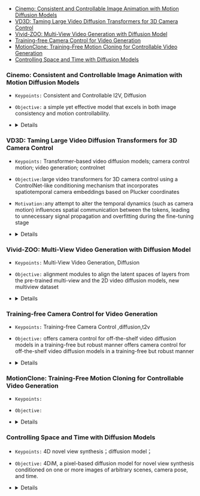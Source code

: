 - [Cinemo: Consistent and Controllable Image Animation with Motion Diffusion Models](#cinemo-consistent-and-controllable-image-animation-with-motion-diffusion-models)
- [VD3D: Taming Large Video Diffusion Transformers for 3D Camera Control](#vd3d-taming-large-video-diffusion-transformers-for-3d-camera-control)
- [Vivid-ZOO: Multi-View Video Generation with Diffusion Model](#vivid-zoo-multi-view-video-generation-with-diffusion-model)
- [Training-free Camera Control for Video Generation](#training-free-camera-control-for-video-generation)
- [MotionClone: Training-Free Motion Cloning for Controllable Video Generation](#motionclone-training-free-motion-cloning-for-controllable-video-generation)
- [Controlling Space and Time with Diffusion Models](#controlling-space-and-time-with-diffusion-models)

 


### Cinemo: Consistent and Controllable Image Animation with Motion Diffusion Models
- `Keypoints:` Consistent and Controllable I2V, Diffusion
- `Objective:` a simple yet effective model that excels in both image consistency and motion controllability.
-   <details>
    <summary>Details</summary>

    `Method:`
    - a.Motion residuals learning(flexibly respond to textual prompts)
    - Train Input = concat(ImageCond, FrameResidual+Noise+ImageCond)
    - Infer Input = concat(ImageCond, (PredictedFrameResidual)_(t-1)+ImageCond)
    - b.Motion intensity controllability: use S(video)=Average SSIM between frames as a condition
    - c.DCT-based noise refinement: Use Discrete Cosine Transformation (DCT) to combine high freq components of noise and low freq components of image as refined noise for denoising process
</details>


### VD3D: Taming Large Video Diffusion Transformers for 3D Camera Control
- `Keypoints:`  Transformer-based video diffusion models; camera control motion; video generation; controlnet
- `Objective:`large video transformers for 3D camera control using a ControlNet-like conditioning mechanism that incorporates spatiotemporal camera embeddings based on Plucker coordinates
- `Motivation:`any attempt to alter the temporal dynamics (such as camera motion) influences spatial communication between the tokens, leading to unnecessary signal propagation and overfitting during the fine-tuning stage



-   <details>
    <summary>Details</summary>

    - `Method:`

    based on SnapVideo: 
    video_patch-->conditioned with camera plucker-->CrossAttn with textcond-->FIT Block-->new latent-->denoise-->output:pixel_level_video

    conditioned with camera plucker: similar to controlNet
      <img width="508" alt="qsvX_03PkE78KOQ17PWzh6B-eVY9b4GBR1-wTFtPBE4" src="https://github.com/user-attachments/assets/18806876-2b19-4d3d-9896-26f82426d57d">
</details>

### Vivid-ZOO: Multi-View Video Generation with Diffusion Model
- `Keypoints:` Multi-View Video Generation, Diffusion
- `Objective:` alignment modules to align the latent spaces of layers from the pre-trained multi-view and the 2D video diffusion models, new multiview dataset
-   <details>
    <summary>Details</summary>

    `Method:`
    - model:noise(bs,view_num,frame,c,h,w)—>pretrained multiview image diffusion layer—>3d-2d MLP(resblock)—>pretrained video diffusion layer—>2d-3d MLP(resblock)—>…
    - <img src="https://github.com/user-attachments/assets/9884b68f-a41b-4fc7-96e1-3ea51a13ab57">
    - <img src="https://github.com/user-attachments/assets/91e5c4f4-f001-469f-aae7-deb3e315b452">


</details>


### Training-free Camera Control for Video Generation
- `Keypoints:` Training-free Camera Control ,diffusion,t2v
- `Objective:` offers camera control for off-the-shelf video diffusion models in a training-free but robust manner offers camera control for off-the-shelf video diffusion models in a training-free but robust manner
-   <details>
    <summary>Details</summary>

    `Method:`
    - stage1: image -> point cloud -> images of new camera positions (still low quality)
    - stage2: images of new camera positions —diffusion—> noised images —denoise—>  high quality video
    - <img src="https://github.com/user-attachments/assets/e0cc0052-3960-49d3-b9b7-81bbf7ff83c2">

</details>


### MotionClone: Training-Free Motion Cloning for Controllable Video Generation
- `Keypoints:`
- `Objective:`
-   <details>
    <summary>Details</summary>

    - `Method:`
</details>


### Controlling Space and Time with Diffusion Models
- `Keypoints:` 4D novel view synthesis；diffusion model；
- `Objective:` 4DiM, a pixel-based diffusion model for novel view synthesis conditioned on one or more images of arbitrary scenes, camera pose, and time.
-   <details>
    <summary>Details</summary>

    `Method:`
    - Architecture: Finding a way to effectively condition on both camera pose and time in a way that allows for incomplete training data is essential; They thus propose to chain “Masked FiLM” layers for (positional encodings of) diffusion noise levels, per-pixel ray origins and directions, and video timestamps. When any of these conditioning signals is missing the FiLM layers are designed to reduce to the identity function;
    - Sampling：They propose multi-guidance to train on multi datasets including: A.a large-scale dataset of 30M videos without pose annotations：ScanNet++  and Matterport3D； B.We also use 1000 scenes from Street View with permission from Google, comprising posed panoramas with timestamps (i.e., it is a “4D” dataset)；
    - <img src="https://github.com/user-attachments/assets/51aec161-bd00-4a21-8ee6-709785c9fc12">

</details>


